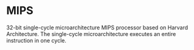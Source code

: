 # MIPS
 32-bit single-cycle microarchitecture MIPS processor based on Harvard Architecture. The single-cycle microarchitecture executes an entire instruction in one cycle.
